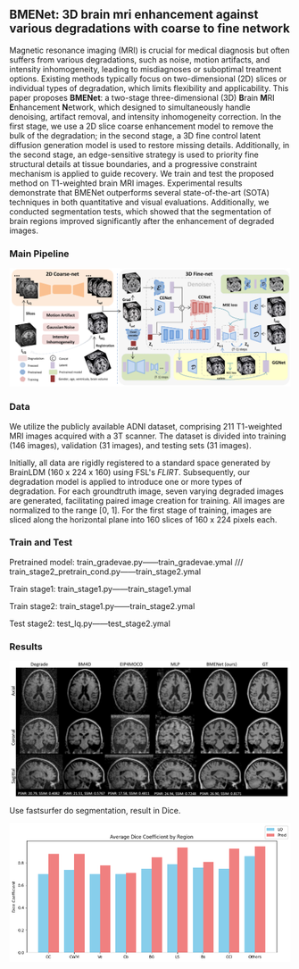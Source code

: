 ## **BMENet: 3D brain mri enhancement against various degradations with coarse to fine network**

Magnetic resonance imaging (MRI) is crucial for medical diagnosis but often suffers from various degradations, such as noise, motion artifacts, and intensity inhomogeneity, leading to misdiagnoses or suboptimal treatment options. Existing methods typically focus on two-dimensional (2D) slices or individual types of degradation, which limits flexibility and applicability. This paper proposes **BMENet**: a two-stage three-dimensional (3D) **B**rain **M**RI **E**nhancement **N**etwork, which designed to simultaneously handle denoising, artifact removal, and intensity inhomogeneity correction. In the first stage, we use a 2D slice coarse enhancement model to remove the bulk of the degradation; in the second stage, a 3D fine control latent diffusion generation model is used to restore missing details. Additionally, in the second stage, an edge-sensitive strategy is used to priority fine structural details at tissue boundaries, and a progressive constraint mechanism is applied to guide recovery. We train and test the proposed method on T1-weighted brain MRI images. Experimental results demonstrate that BMENet outperforms several state-of-the-art (SOTA) techniques in both quantitative and visual evaluations. Additionally, we conducted segmentation tests, which showed that the segmentation of brain regions improved significantly after the enhancement of degraded images.

### **Main Pipeline**

![image.png](figs/main.png)

### **Data**

We utilize the publicly available ADNI dataset, comprising 211 T1-weighted MRI images acquired with a 3T scanner. The dataset is divided into training (146 images), validation (31 images), and testing sets (31 images). 

Initially, all data are rigidly registered to a standard space generated by BrainLDM (160 x 224 x 160) using FSL's *FLIRT*. Subsequently, our degradation model is applied to introduce one or more types of degradation. For each groundtruth image, seven varying degraded images are generated, facilitating paired image creation for training. All images are normalized to the range [0, 1]. For the first stage of training, images are sliced along the horizontal plane into 160 slices of 160 x 224 pixels each.

### **Train and Test**

Pretrained model: train_gradevae.py——train_gradevae.ymal ///  train_stage2_pretrain_cond.py——train_stage2.ymal

Train stage1: train_stage1.py——train_stage1.ymal

Train stage2: train_stage1.py——train_stage2.ymal

Test stage2: test_lq.py——test_stage2.ymal

### Results

![image.png](figs/result.png)

Use fastsurfer do segmentation, result in Dice.

![image.png](figs/Dice.png)
